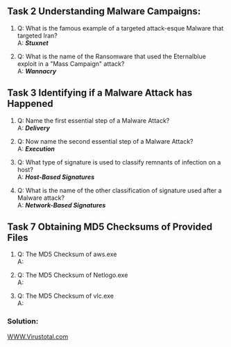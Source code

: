 ## Task 2 Understanding Malware Campaigns:
1. Q: What is the famous example of a targeted attack-esque Malware that targeted Iran?  
   A: ***Stuxnet***  
  
2. Q: What is the name of the Ransomware that used the Eternalblue exploit in a "Mass Campaign" attack?  
   A: <b>*Wannacry*</b>

## Task 3 Identifying if a Malware Attack has Happened 
1. Q: Name the first essential step of a Malware Attack?  
   A: <b>*Delivery*</b>  
  
2. Q: Now name the second essential step of a Malware Attack?  
   A: <b>*Execution*</b>  
  
3. Q: What type of signature is used to classify remnants of infection on a host?  
   A: <b>*Host-Based Signatures*</b>  
  
4. Q: What is the name of the other classification of signature used after a Malware attack?  
   A: <b>*Network-Based Signatures*</b>  
   
## Task 7 Obtaining MD5 Checksums of Provided Files 
1. Q: The MD5 Checksum of aws.exe  
   A:  
  
2. Q: The MD5 Checksum of Netlogo.exe  
   A:  
  
3. Q: The MD5 Checksum of vlc.exe  
   A:   
   
### Solution:
[WWW.Virustotal.com](https://www.virustotal.com/gui/home/upload)
